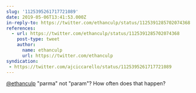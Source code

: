 ```yaml
---
slug: '1125395261717721089'
date: 2019-05-06T13:41:53.000Z
in-reply-to: https://twitter.com/ethanculp/status/1125391285702074368
references:
  - url: https://twitter.com/ethanculp/status/1125391285702074368
    post-type: tweet
    author:
      name: ethanculp
      url: https://twitter.com/ethanculp
syndication:
 - https://twitter.com/ajciccarello/status/1125395261717721089
---
```


[@ethanculp](https://twitter.com/ethanculp) "parma" not "param"? How often does that happen?
